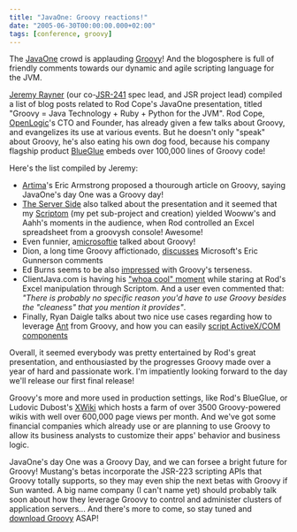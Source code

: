 ```yaml
---
title: "JavaOne: Groovy reactions!"
date: "2005-06-30T00:00:00.000+02:00"
tags: [conference, groovy]
---
```


The [JavaOne](http://java.sun.com/javaone/) crowd is applauding [Groovy](http://groovy.codehaus.org/)! And the blogosphere is full of friendly comments towards our dynamic and agile scripting language for the JVM.

[Jeremy Rayner](http://www.javanicus.com/blog2/) (our co-[JSR-241](http://www.jcp.org/en/jsr/detail?id=241) spec lead, and JSR project lead) compiled a list of blog posts related to Rod Cope's JavaOne presentation, titled "Groovy = Java Technology + Ruby + Python for the JVM". Rod Cope, [OpenLogic](http://www.openlogic.com/)'s CTO and Founder, has already given a few talks about Groovy, and evangelizes its use at various events. But he doesn't only "speak" about Groovy, he's also eating his own dog food, because his company flagship product [BlueGlue](http://www.openlogic.com/page.php?pname=software/overview#) embeds over 100,000 lines of Groovy code!

Here's the list compiled by Jeremy:

*   [Artima](http://www.artima.com/weblogs/viewpost.jsp?thread=116723)'s Eric Armstrong proposed a thourough article on Groovy, saying JavaOne's day One was a Groovy day!
*   [The Server Side](http://www.theserverside.com/articles/article.tss?l=JavaOne_Day1) also talked about the presentation and it seemed that my [Scriptom](http://glaforge.free.fr/weblog/index.php?itemid=101) (my pet sub-project and creation) yielded Wooww's and Aahh's moments in the audience, when Rod controlled an Excel spreadsheet from a groovysh console! Awesome!
*   Even funnier, a[microsoftie](http://blogs.msdn.com/ericgu/archive/2004/07/08/177351.aspx) talked about Groovy!
*   Dion, a long time Groovy affictionado, [discusses](http://www.almaer.com/blog/archives/000262.html) Microsoft's Eric Gunnerson comments
*   Ed Burns seems to be also [impressed](http://weblogs.java.net/blog/edburns/archive/2005/06/ed_burns_javaon_2.html) with Groovy's terseness.
*   ClientJava.com is having his ["whoa cool" moment](http://www.clientjava.com/blog/2005/06/27/1119917179424.html) while staring at Rod's Excel manipulation through Scriptom. And a user even commented that: _"There is probably no specific reason you'd have to use Groovy besides the "cleaness" that you mention it provides"_.
*   Finally, Ryan Daigle talks about two nice use cases regarding how to leverage [Ant](http://ryandaigle.com/pebble/2005/06/27/1119913090784.html) from Groovy, and how you can easily [script ActiveX/COM components](http://ryandaigle.com/pebble/2005/06/27/1119913775584.html)

Overall, it seemed everybody was pretty entertained by Rod's great presentation, and enthousiasted by the progresses Groovy made over a year of hard and passionate work. I'm impatiently looking forward to the day we'll release our first final release!

Groovy's more and more used in production settings, like Rod's BlueGlue, or Ludovic Dubost's [XWiki](http://www.xwiki.org/) which hosts a farm of over 3500 Groovy-powered wikis with well over 600,000 page views per month. And we've got some financial companies which already use or are planning to use Groovy to allow its business analysts to customize their apps' behavior and business logic.

JavaOne's day One was a Groovy Day, and we can forsee a bright future for Groovy! Mustang's betas incorporate the JSR-223 scripting APIs that Groovy totally supports, so they may even ship the next betas with Groovy if Sun wanted. A big name company (I can't name yet) should probably talk soon about how they leverage Groovy to control and administer clusters of application servers... And there's more to come, so stay tuned and [download Groovy](http://groovy.codehaus.org/Download) ASAP!